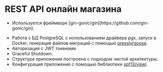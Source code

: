 # REST API онлайн магазина
- <p>Используется фреймворк [gin-gonic/gin](https://github.com/gin-gonic/gin).</p>
- Работа с БД PostgreSQL с использованием драйвера pgx, запуск в Docker, генерация файлов миграций с помощью [pressly/goose](https://github.com/pressly/goose).<br>
- Авторизация с JWT токенами.<br>
- Graceful Shutdown.<br>
- Структура приложения построена с подходом чистой архитектуры.<br>
- Конфигурация приложения с помощью библиотеки [spf13/viper](https://github.com/spf13/viper).<br>
